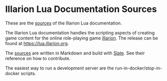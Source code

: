 # Illarion Lua Documentation Sources

These are the [sources](source) of the Illarion Lua documentation.

The Illarion Lua documentation handles the scripting aspects of creating game content for the online role-playing game
[Illarion](https://illarion.org). The release can be found at https://lua.illarion.org.

The [sources](source) are written in Markdown and build with [Slate](https://github.com/slatedocs/slate).
See their reference on how to contribute.

The easiest way to run a development server are the run-in-docker/stop-in-docker scripts.